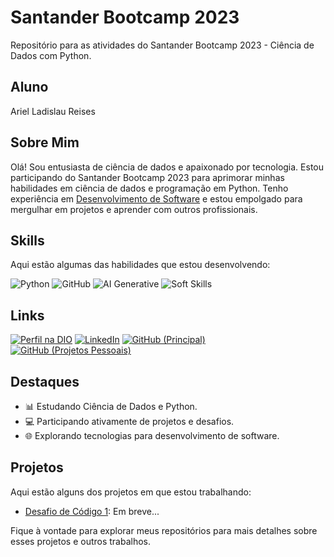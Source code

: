 # Santander Bootcamp 2023

Repositório para as atividades do Santander Bootcamp 2023 - Ciência de Dados com Python.

## Aluno

Ariel Ladislau Reises

## Sobre Mim

Olá! Sou entusiasta de ciência de dados e apaixonado por tecnologia. Estou participando do Santander Bootcamp 2023 para aprimorar minhas habilidades em ciência de dados e programação em Python. Tenho experiência em [Desenvolvimento de Software](https://github.com/reisespy) e estou empolgado para mergulhar em projetos e aprender com outros profissionais.

## Skills

Aqui estão algumas das habilidades que estou desenvolvendo:

![Python](https://img.shields.io/badge/python-3670A0?style=for-the-badge&logo=python&logoColor=ffdd54)
![GitHub](https://img.shields.io/badge/github-%23121011.svg?style=for-the-badge&logo=github&logoColor=white)
![AI Generative](https://img.shields.io/badge/AI%20Generative-black?style=for-the-badge)
![Soft Skills](https://img.shields.io/badge/Soft%20Skills-%23FF5733?style=for-the-badge)


## Links

[![Perfil na DIO](https://img.shields.io/badge/DIO-Profile-blue?style=for-the-badge&logo=digitalocean)](https://www.dio.me/users/arielreises2)
[![LinkedIn](https://img.shields.io/badge/LinkedIn-Connect-blue?style=for-the-badge&logo=linkedin&logoColor=white)](https://www.linkedin.com/in/arielreises/)
[![GitHub (Principal)](https://img.shields.io/badge/GitHub-arielreises-black?style=for-the-badge&logo=github)](https://github.com/arielreises)
[![GitHub (Projetos Pessoais)](https://img.shields.io/badge/GitHub-reisespy-black?style=for-the-badge&logo=github)](https://github.com/reisespy)

## Destaques

- 📊 Estudando Ciência de Dados e Python.
- 💻 Participando ativamente de projetos e desafios.
- 🌐 Explorando tecnologias para desenvolvimento de software.

## Projetos

Aqui estão alguns dos projetos em que estou trabalhando:

- [Desafio de Código 1](): Em breve...

Fique à vontade para explorar meus repositórios para mais detalhes sobre esses projetos e outros trabalhos.
